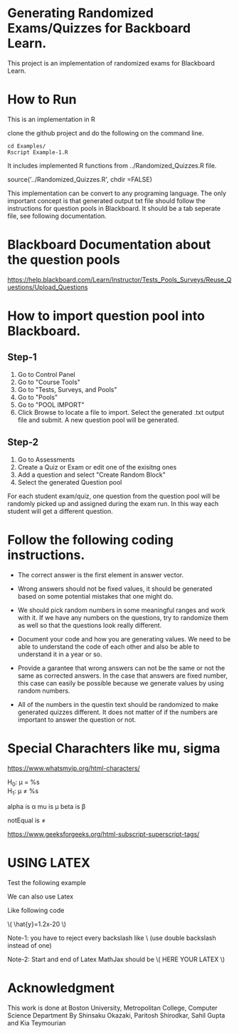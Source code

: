 # Generating Randomized Exams/Quizzes for Backboard Learn. 

This project is an implementation of randomized exams for Blackboard Learn. 

# How to Run 
This is an implementation in R

clone the github project and do the following on the command line. 

```
cd Examples/
Rscript Example-1.R
```

It includes implemented R functions from  ../Randomized_Quizzes.R file. 

source('../Randomized_Quizzes.R',  chdir =FALSE)


This implementation can be convert to any programing language. The only important concept is that generated output txt file 
should follow the instructions for question pools in Blackboard. It should be a tab seperate file, see following documentation.  


# Blackboard Documentation about the question pools 

https://help.blackboard.com/Learn/Instructor/Tests_Pools_Surveys/Reuse_Questions/Upload_Questions


# How to import question pool into Blackboard. 

## Step-1

1. Go to Control Panel 
2. Go to "Course Tools"
3. Go to "Tests, Surveys, and Pools"
4. Go to "Pools"
5. Go to "POOL IMPORT"
6. Click Browse to locate a file to import. Select the generated .txt output file and submit. 
A new question pool will be generated. 

## Step-2 

1. Go to Assessments
2. Create a Quiz or Exam or edit one of the exisitng ones 
3. Add a question and select "Create Random Block"
4. Select the generated Question pool 

For each student exam/quiz, one question from the question pool will be randomly picked up and assigned during the exam run. 
In this way each student will get a different question.  



# Follow the following coding instructions. 

* The correct answer is the first element in answer vector. 

* Wrong answers should not be fixed values, it should be generated based on some potential mistakes that one might do.

* We should pick random numbers in some meaningful ranges and work with it. If we have any numbers on the questions, try to randomize them as well so that the questions look really different.

* Document your code and how you are generating values. We need to be able to understand the code of each other and also be able to understand it in a year or so.

* Provide a garantee that wrong answers can not be the same or not the same as corrected answers. In the case that answers are fixed number, this case can easily be possible because we 
generate values by using random numbers. 

* All of the numbers in the questin text should be randomized to make generated quizzes different. It does not matter of if the numbers are important to answer the question or not. 



# Special Charachters like mu, sigma 

https://www.whatsmyip.org/html-characters/

H<sub>0</sub>: &mu; = %s <br> H<sub>1</sub>: &mu; &ne; %s  <br>

alpha is  &alpha; 
mu    is  &mu; 
beta  is &beta; 

notEqual is &ne; 

https://www.geeksforgeeks.org/html-subscript-superscript-tags/


# USING LATEX 
Test the following example 



We can also use Latex 


Like following code 

\\( \\hat{y}=1.2x-20 \\) 

<script src=\"https://cdn.mathjax.org/mathjax/latest/MathJax.js?config=TeX-AMS-MML_HTMLorMML\" type=\"text/javascript\"></script>

Note-1: you have to reject every backslash like \\ (use double backslash instead of one)

Note-2: Start and end of Latex MathJax should be \\(   HERE YOUR LATEX \\) 


# Acknowledgment 
This work is done at Boston University, Metropolitan College, Computer Science Department 
By Shinsaku Okazaki, Paritosh Shirodkar, Sahil Gupta and Kia Teymourian 


